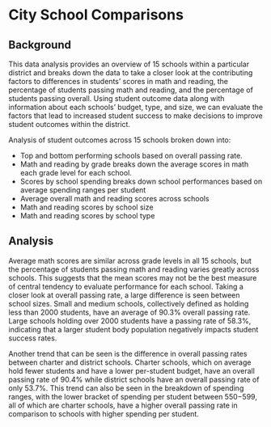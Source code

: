 # City School Comparisons

## Background 
This data analysis provides an overview of 15 schools within a particular district and breaks down the data to take a closer look at the contributing factors to differences in students’ scores in math and reading, the percentage of students passing math and reading, and the percentage of students passing overall. Using student outcome data along with information about each schools’ budget, type, and size, we can evaluate the factors that lead to increased student success to make decisions to improve student outcomes within the district. 

Analysis of student outcomes across 15 schools broken down into: 
- Top and bottom performing schools based on overall passing rate. 
- Math and reading by grade breaks down the average scores in math each grade level for each school. 
- Scores by school spending breaks down school performances based on average spending ranges per student 
- Average overall math and reading scores across schools 
- Math and reading scores by school size
- Math and reading scores by school type

## Analysis

Average math scores are similar across grade levels in all 15 schools, but the percentage of students passing math and reading varies greatly across schools. This suggests that the mean scores may not be the best measure of central tendency to evaluate performance for each school. Taking a closer look at overall passing rate, a large difference is seen between school sizes. Small and medium schools, collectively defined as holding less than 2000 students, have an average of 90.3% overall passing rate. Large schools holding over 2000 students have a passing rate of 58.3%, indicating that a larger student body population negatively impacts student success rates.  

Another trend that can be seen is the difference in overall passing rates between charter and district schools. Charter schools, which on average hold fewer students and have a lower per-student budget, have an overall passing rate of 90.4% while district schools have an overall passing rate of only 53.7%. This trend can also be seen in the breakdown of spending ranges, with the lower bracket of spending per student between $550-$599, all of which are charter schools, have a higher overall passing rate in comparison to schools with higher spending per student.  









